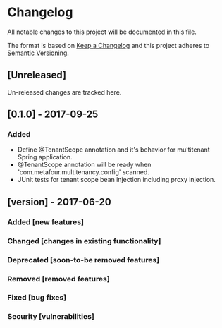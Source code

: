 # Changelog
All notable changes to this project will be documented in this file.

The format is based on [Keep a Changelog](http://keepachangelog.com/en/1.0.0/)
and this project adheres to [Semantic Versioning](http://semver.org/spec/v2.0.0.html).

## [Unreleased]
Un-released changes are tracked here.

## [0.1.0] - 2017-09-25
### Added
- Define @TenantScope annotation and it's behavior for multitenant Spring application.
- @TenantScope annotation will be ready when 'com.metafour.multitenancy.config' scanned.
- JUnit tests for tenant scope bean injection including proxy injection.

## [version] - 2017-06-20
### Added [new features]
### Changed [changes in existing functionality]
### Deprecated [soon-to-be removed features]
### Removed [removed features]
### Fixed [bug fixes]
### Security [vulnerabilities]
